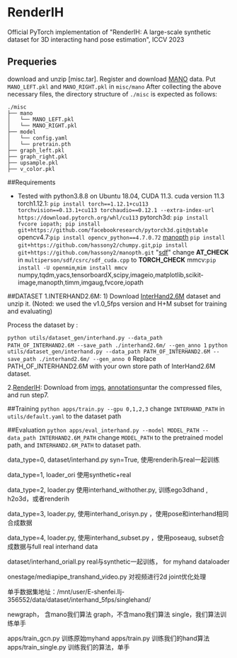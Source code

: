 # RenderIH
Official PyTorch implementation of "RenderIH: A large-scale synthetic dataset for 3D interacting hand pose estimation", ICCV 2023

## Prequeries
download and unzip [misc.tar].
Register and download [MANO](https://mano.is.tue.mpg.de/)  data. Put `MANO_LEFT.pkl` and `MANO_RIGHT.pkl` in `misc/mano`
After collecting the above necessary files, the directory structure of `./misc` is expected as follows:

```
./misc
├── mano
│   └── MANO_LEFT.pkl
│   └── MANO_RIGHT.pkl
├── model
│   └── config.yaml
│   └── pretrain.pth
├── graph_left.pkl
├── graph_right.pkl
├── upsample.pkl
├── v_color.pkl

```

##Requirements
- Tested with python3.8.8 on Ubuntu 18.04, CUDA 11.3.
cuda version 11.3
torch1.12.1: `pip install torch==1.12.1+cu113 torchvision==0.13.1+cu113 torchaudio==0.12.1 --extra-index-url https://download.pytorch.org/whl/cu113`
pytorch3d: `pip install fvcore iopath; pip install git+https://github.com/facebookresearch/pytorch3d.git@stable`
opencv4.7:`pip install opencv_python==4.7.0.72`
[manopth](https://github.com/hassony2/manopth) `pip install git+https://github.com/hassony2/chumpy.git`,`pip install git+https://github.com/hassony2/manopth.git`
"[sdf](https://github.com/JiangWenPL/multiperson/tree/master/sdf)" change **AT_CHECK** in `multiperson/sdf/csrc/sdf_cuda.cpp` to **TORCH_CHECK** 
mmcv:`pip install -U openmim`,`mim install mmcv`
numpy,tqdm,yacs,tensorboardX,scipy,imageio,matplotlib,scikit-image,manopth,timm,imgaug,fvcore,iopath


##DATASET
1.INTERHAND2.6M: 1) Download [InterHand2.6M](https://mks0601.github.io/InterHand2.6M/) dataset and unzip it. (Noted: we used the v1.0_5fps version and H+M subset for training and evaluating)

Process the dataset by :

```python utils/dataset_gen/interhand.py --data_path PATH_OF_INTERHAND2.6M --save_path ./interhand2.6m/ --gen_anno 1```
```python utils/dataset_gen/interhand.py --data_path PATH_OF_INTERHAND2.6M --save_path ./interhand2.6m/ --gen_anno 0```
Replace PATH_OF_INTERHAND2.6M with your own store path of InterHand2.6M dataset.

2.[RenderIH](./rendering_code): Download from [imgs](https://drive.google.com/file/d/1nl5VZvnKN3SIJnBOis4rfsuG_DT0smLl/view?usp=drive_link), [annotations](https://drive.google.com/file/d/1wOuZTgWODhyelLXJr7Kv9tuEiFxcWIif/view?usp=drive_link)untar the compressed files, and run step7.

##Training
`python apps/train.py --gpu 0,1,2,3`
change `INTERHAND_PATH` in `utils/default.yaml` to the dataset path

##Evaluation
`python apps/eval_interhand.py --model MODEL_PATH --data_path INTERHAND2.6M_PATH`
change `MODEL_PATH` to the pretrained model path, and `INTERHAND2.6M_PATH` to dataset path.

data_type=0, dataset/interhand.py syn=True, 使用renderih与real一起训练

data_type=1, loader_ori 使用synthetic+real

data_type=2, loader.py 使用interhand_withother.py, 训练ego3dhand , h2o3d，或者renderih

data_type=3, loader.py, 使用interhand_orisyn.py ，使用pose和interhand相同合成数据

data_type=4, loader.py, 使用interhand_subset.py ，使用poseaug, subset合成数据与full real interhand data


dataset/interhand_oriall.py real与synthetic一起训练， for myhand dataloader

onestage/mediapipe_transhand_video.py 对视频进行2d joint优化处理

单手数据集地址：/mnt/user/E-shenfei.llj-356552/data/dataset/interhand_5fps/singlehand/

newgraph， 含mano我们算法
graph，不含mano我们算法
single，我们算法训练单手

apps/train_gcn.py 训练原始myhand
apps/train.py 训练我们的hand算法
apps/train_single.py 训练我们的算法，单手